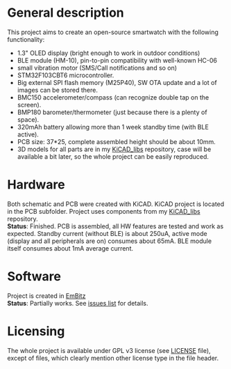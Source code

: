 # General description
This project aims to create an open-source smartwatch with the following functionality:
- 1.3" OLED display (bright enough to work in outdoor conditions)
- BLE module (HM-10), pin-to-pin compatibility with well-known HC-06
- small vibration motor (SMS/Call notifications and so on)
- STM32F103CBT6 microcontroller.
- Big external SPI flash memory (M25P40), SW OTA update and a lot of images can be stored there.
- BMC150 accelerometer/compass (can recognize double tap on the screen).
- BMP180 barometer/thermometer (just because there is a plenty of space).
- 320mAh battery allowing more than 1 week standby time (with BLE active).
- PCB size: 37*25, complete assembled height should be about 10mm.
- 3D models for all parts are in my [KiCAD_libs](https://github.com/Sl-Alex/KiCAD_libs) repository, case will be available a bit later, so the whole project can be easily reproduced.

# Hardware
Both schematic and PCB were created with KiCAD. KiCAD project is located in the PCB subfolder. Project uses components from my [KiCAD_libs](https://github.com/Sl-Alex/KiCAD_libs) repository.<br />
**Status**: Finished. PCB is assembled, all HW features are tested and work as expected. Standby current (without BLE) is about 250uA, active mode (display and all peripherals are on) consumes about 65mA. BLE module itself consumes about 1mA average current.

# Software
Project is created in [EmBitz](http://www.emblocks.org/web/)<br />
**Status**: Partially works. See [issues list](https://github.com/Sl-Alex/SmartWatch/issues) for details.<br />

# Licensing
The whole project is available under GPL v3 license (see [LICENSE](LICENSE) file), except of files, which clearly mention other license type in the file header.

